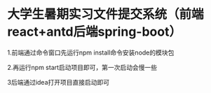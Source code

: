 # 大学生暑期实习文件提交系统（前端react+antd后端spring-boot）
  1.前端通过命令窗口先运行npm install命令安装node的模块包
  
  2.再运行npm start启动项目即可，第一次启动会慢一些
  
  3后端通过idea打开项目直接启动即可
